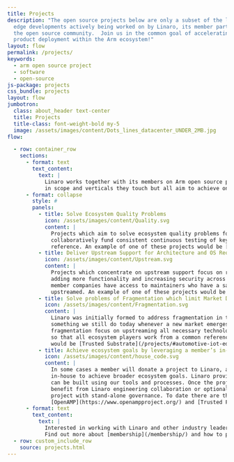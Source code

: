 ```yaml
---
title: Projects
description: "The open source projects below are only a subset of the leading
  edge developments actively being worked on by Linaro, its member partners, and
  the open source community.  Join us in the common goal of accelerating your
  product deployment within the Arm ecosystem!"
layout: flow
permalink: /projects/
keywords:
  - arm open source project
  - software
  - open-source
js-package: projects
css_bundle: projects
layout: flow
jumbotron:
  class: about_header text-center
  title: Projects
  title-class: font-weight-bold my-5
  image: /assets/images/content/Dots_lines_datacenter_UNDER_2MB.jpg
flow:

  - row: container_row
    sections:
      - format: text
        text_content:
          text: |
            Linaro works together with its members on Arm open source projects. These projects may vary
            in scope and verticals they touch but all aim to achieve one (or several) of the following goals:
      - format: collapse
        style: #
        panels:
          - title: Solve Ecosystem Quality Problems
            icon: /assets/images/content/Quality.svg
            content: |
              Projects which aim to solve ecosystem quality problems focus primarily on testing. Here stakeholders
              collaboratively fund consistent continuous testing of key configurations to make upstream the quality
              reference. An example of one of these projects would be [Linux Kernel Quality](/projects/#core-technologies_LKQ).
          - title: Deliver Upstream Support for Architecture and OS Requirements
            icon: /assets/images/content/Upstream.svg
            content: |
              Projects which concentrate on upstream support focus on regression testing, improving technology by
              adding more functionality and increasing security across the ecosystem. Through these projects,
              member companies have access to maintainers who have a say in what does or does not get
              upstreamed. An example of one of these projects would be [Upstream Maintainership](/projects/#core-technologies_UM).
          - title: Solve problems of Fragmentation which limit Market Deployment
            icon: /assets/images/content/Fragmentation.svg
            content: |
              Linaro was initially formed to address fragmentation in the Arm software ecosystem and this is
              something we still do today whenever a new market emerges. The projects which address
              fragmentation focus on upstreaming all necessary technologies across multiple open source projects
              so that all ecosystem players work from a common reference. An example of one of these projects
              would be [Trusted Substrate](/projects/#automotive-iot-edge-devices_TS) which aims to bring standardization to edge device firmware.
          - title: Achieve ecosystem goals by leveraging a member’s in-house codebase
            icon: /assets/images/content/house_code.svg
            content: |
              In some cases a member will donate a project to Linaro, allowing us to leverage a codebase developed
              in-house to achieve broader ecosystem goals. Linaro provides a neutral platform where collaboration
              can be built using our tools and processes. Once the project is up and running it can continue to
              benefit from Linaro engineering collaboration or optionally evolve into a Linaro Community Project, a
              project with stand-alone governance. To date there are three Linaro Community Projects - [MCUboot](https://www.mcuboot.com/index.html),
              [OpenAMP](https://www.openampproject.org/) and [Trusted Firmware](https://www.trustedfirmware.org/).
      - format: text
        text_content:
          text: |
            Interested in working with Linaro and other industry leaders on Arm open source projects?
            Find out more about [membership](/membership/) and how to participate here.
  - row: custom_include_row
    source: projects.html
---
```

